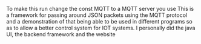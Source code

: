 To make this run change the const MQTT to a MQTT server you use
This is a framework for passing around JSON packets using the MQTT protocol and a demonstration of that being able to be used in different programs so as to allow a better control system for IOT systems.
I personally did the java UI, the backend framework and the website
